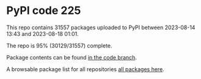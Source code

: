 # PyPI code 225

This repo contains 31557 packages uploaded to PyPI between 
2023-08-14 13:43 and 2023-08-18 01:01.

The repo is 95% (30129/31557) complete.

Package contents can be found [in the code branch](https://github.com/pypi-data/pypi-mirror-225/tree/code/packages).

A browsable package list for all repositories [all packages here](https://pypi-data.github.io/website/repositories/pypi-mirror-225).


